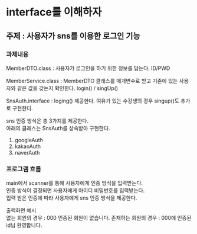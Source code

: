 # interface를 이해하자

## 주제 : 사용자가 sns를 이용한 로그인 기능

### 과제내용
MemberDTO.class : 사용자가 로그인을 하기 위한 정보를 담는다. ID/PWD <br>

MemberService.class : MemberDTO 클래스를 매개변수로 받고 기존에 있는 사용자와 같은 값을 갖는지 확인한다.
login() / singUp()

SnsAuth.interface : loging() 제공한다. 여유가 있는 수강생의 경우 singup()도 추가로 구현한다.

sns 인증 방식은 총 3가지를 제공한다.<br>
아래의 클래스는 SnsAuth를 상속받아 구현한다.
1. googleAuth
2. kakaoAuth
3. naverAuth

### 프로그램 흐름
main에서 scanner를 통해 사용자에게 인증 방식을 입력받는다. <br>
인증 방식이 결정되면 사용자에게 아이디 비밀번호를 입력받는다. <br>
입력 받은 인증에 따라 사용자에게 sns 인증 방식을 제공한다. <br>

출력화면 예시 <br>
없는 회원의 경우 : 000 인증된 회원이 없습니다.
존재하는 회원의 경우 : 000에 인증된 id님 환영합니다.



